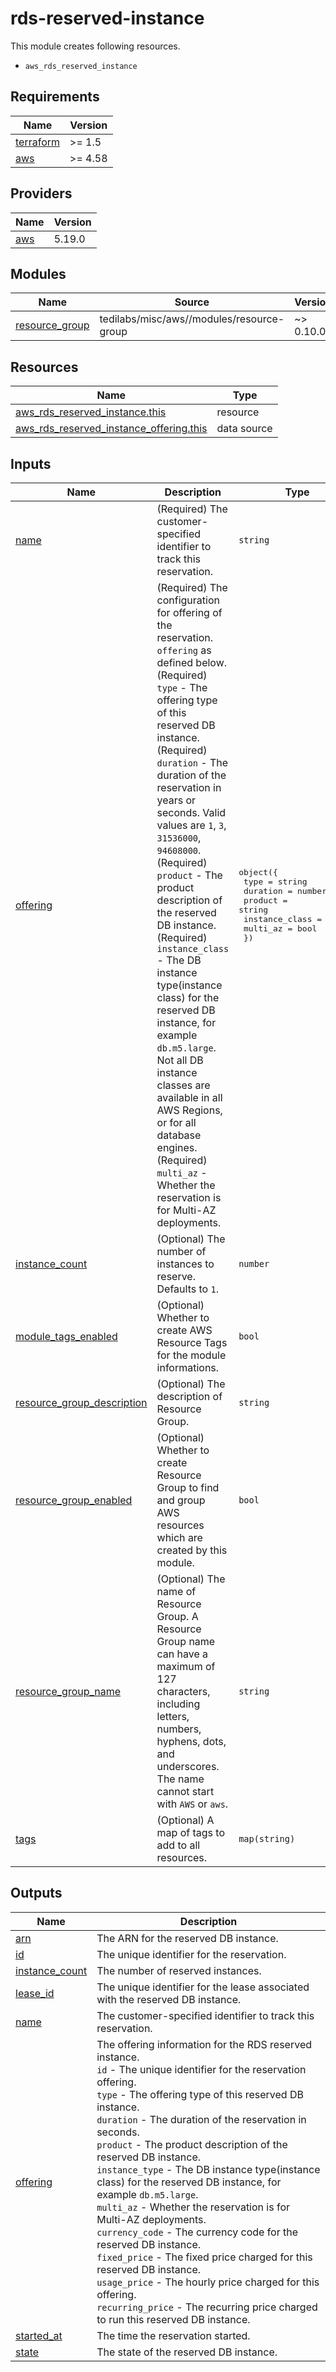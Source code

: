 # rds-reserved-instance

This module creates following resources.

- `aws_rds_reserved_instance`

<!-- BEGINNING OF PRE-COMMIT-TERRAFORM DOCS HOOK -->
## Requirements

| Name | Version |
|------|---------|
| <a name="requirement_terraform"></a> [terraform](#requirement\_terraform) | >= 1.5 |
| <a name="requirement_aws"></a> [aws](#requirement\_aws) | >= 4.58 |

## Providers

| Name | Version |
|------|---------|
| <a name="provider_aws"></a> [aws](#provider\_aws) | 5.19.0 |

## Modules

| Name | Source | Version |
|------|--------|---------|
| <a name="module_resource_group"></a> [resource\_group](#module\_resource\_group) | tedilabs/misc/aws//modules/resource-group | ~> 0.10.0 |

## Resources

| Name | Type |
|------|------|
| [aws_rds_reserved_instance.this](https://registry.terraform.io/providers/hashicorp/aws/latest/docs/resources/rds_reserved_instance) | resource |
| [aws_rds_reserved_instance_offering.this](https://registry.terraform.io/providers/hashicorp/aws/latest/docs/data-sources/rds_reserved_instance_offering) | data source |

## Inputs

| Name | Description | Type | Default | Required |
|------|-------------|------|---------|:--------:|
| <a name="input_name"></a> [name](#input\_name) | (Required) The customer-specified identifier to track this reservation. | `string` | n/a | yes |
| <a name="input_offering"></a> [offering](#input\_offering) | (Required) The configuration for offering of the reservation. `offering` as defined below.<br>    (Required) `type` - The offering type of this reserved DB instance.<br>    (Required) `duration` - The duration of the reservation in years or seconds. Valid values are `1`, `3`, `31536000`, `94608000`.<br>    (Required) `product` - The product description of the reserved DB instance.<br>    (Required) `instance_class` - The DB instance type(instance class) for the reserved DB instance, for example `db.m5.large`. Not all DB instance classes are available in all AWS Regions, or for all database engines.<br>    (Required) `multi_az` - Whether the reservation is for Multi-AZ deployments. | <pre>object({<br>    type           = string<br>    duration       = number<br>    product        = string<br>    instance_class = string<br>    multi_az       = bool<br>  })</pre> | n/a | yes |
| <a name="input_instance_count"></a> [instance\_count](#input\_instance\_count) | (Optional) The number of instances to reserve. Defaults to `1`. | `number` | `1` | no |
| <a name="input_module_tags_enabled"></a> [module\_tags\_enabled](#input\_module\_tags\_enabled) | (Optional) Whether to create AWS Resource Tags for the module informations. | `bool` | `true` | no |
| <a name="input_resource_group_description"></a> [resource\_group\_description](#input\_resource\_group\_description) | (Optional) The description of Resource Group. | `string` | `"Managed by Terraform."` | no |
| <a name="input_resource_group_enabled"></a> [resource\_group\_enabled](#input\_resource\_group\_enabled) | (Optional) Whether to create Resource Group to find and group AWS resources which are created by this module. | `bool` | `true` | no |
| <a name="input_resource_group_name"></a> [resource\_group\_name](#input\_resource\_group\_name) | (Optional) The name of Resource Group. A Resource Group name can have a maximum of 127 characters, including letters, numbers, hyphens, dots, and underscores. The name cannot start with `AWS` or `aws`. | `string` | `""` | no |
| <a name="input_tags"></a> [tags](#input\_tags) | (Optional) A map of tags to add to all resources. | `map(string)` | `{}` | no |

## Outputs

| Name | Description |
|------|-------------|
| <a name="output_arn"></a> [arn](#output\_arn) | The ARN for the reserved DB instance. |
| <a name="output_id"></a> [id](#output\_id) | The unique identifier for the reservation. |
| <a name="output_instance_count"></a> [instance\_count](#output\_instance\_count) | The number of reserved instances. |
| <a name="output_lease_id"></a> [lease\_id](#output\_lease\_id) | The unique identifier for the lease associated with the reserved DB instance. |
| <a name="output_name"></a> [name](#output\_name) | The customer-specified identifier to track this reservation. |
| <a name="output_offering"></a> [offering](#output\_offering) | The offering information for the RDS reserved instance.<br>    `id` - The unique identifier for the reservation offering.<br>    `type` - The offering type of this reserved DB instance.<br>    `duration` - The duration of the reservation in seconds.<br>    `product` - The product description of the reserved DB instance.<br>    `instance_type` - The DB instance type(instance class) for the reserved DB instance, for example `db.m5.large`.<br>    `multi_az` - Whether the reservation is for Multi-AZ deployments.<br>    `currency_code` - The currency code for the reserved DB instance.<br>    `fixed_price` - The fixed price charged for this reserved DB instance.<br>    `usage_price` - The hourly price charged for this offering.<br>    `recurring_price` - The recurring price charged to run this reserved DB instance. |
| <a name="output_started_at"></a> [started\_at](#output\_started\_at) | The time the reservation started. |
| <a name="output_state"></a> [state](#output\_state) | The state of the reserved DB instance. |
<!-- END OF PRE-COMMIT-TERRAFORM DOCS HOOK -->
